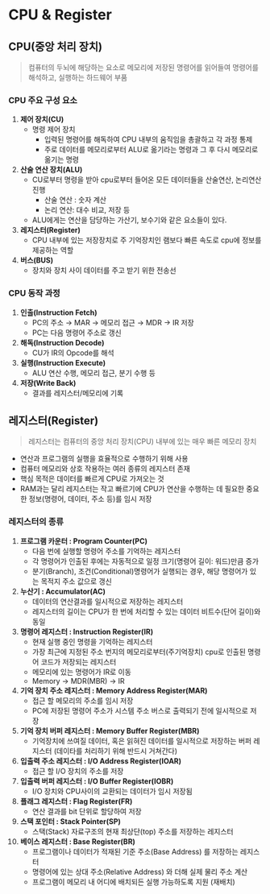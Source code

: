 # CPU & Register

## **CPU(중앙 처리 장치)**

> 컴퓨터의 두뇌에 해당하는 요소로 메모리에 저장된 명령어를 읽어들여 명령어를 해석하고, 실행하는 하드웨어 부품
> 

### CPU 주요 구성 요소

1. **제어 장치(CU)**
    - 명령 제어 장치
        - 입력된 명령어를 해독하여 CPU 내부의 움직임을 총괄하고 각 과정 통제
        - 주로 데이터를 메모리로부터 ALU로 옮기라는 명령과 그 후 다시 메모리로 옮기는 명령
2. **산술 연산 장치(ALU)**
    - CU로부터 명령을 받아 cpu로부터 들어온 모든 데이터들을 산술연산, 논리연산 진행
        - 산술 연산 : 숫자 계산
        - 논리 연산: 대수 비교, 저장 등
    - ALU에게는 연산을 담당하는 가산기, 보수기와 같은 요소들이 있다.
3. **레지스터(Register)**
    - CPU 내부에 있는 저장장치로 주 기억장치인 램보다 빠른 속도로 cpu에 정보를 제공하는 역할
4. **버스(BUS)**
    - 장치와  장치 사이 데이터를 주고 받기 위한 전송선

### CPU 동작 과정

1. **인출(Instruction Fetch)**
    - PC의 주소 → MAR → 메모리 접근 → MDR → IR 저장
    - PC는 다음 명령어 주소로 갱신
2. **해독(Instruction Decode)**
    - CU가 IR의 Opcode를 해석
3. **실행(Instruction Execute)**
    - ALU 연산 수행, 메모리 접근, 분기 수행 등
4. **저장(Write Back)**
    - 결과를 레지스터/메모리에 기록

## 레지스터(Register)

> 레지스터는 컴퓨터의 중앙 처리 장치(CPU) 내부에 있는 매우 빠른 메모리 장치
> 
- 연산과 프로그램의 실행을 효율적으로 수행하기 위해 사용
- 컴퓨터 메모리와 상호 작용하는 여러 종류의 레지스터 존재
- 핵심 목적은 데이터를 빠르게 CPU로 가져오는 것
- RAM과는 달리 레지스터는 작고 빠르기에 CPU가 연산을 수행하는 데 필요한 중요한 정보(명령어, 데이터, 주소 등)를 임시 저장

### 레지스터의 종류

1. **프로그램 카운터 : Program Counter(PC)**
    - 다음 번에 실행할 명령어 주소를 기억하는 레지스터
    - 각 명령어가 인출된 후에는 자동적으로 일정 크기(명령어 길이: 워드)만큼 증가
    - 분기(Branch), 조건(Conditional)명령어가 실행되는 경우, 해당 명령어가 있는 목적지 주소 값으로 갱신
2. **누산기 : Accumulator(AC)**
    - 데이터의 연산결과를 일시적으로 저장하는 레지스터
    - 레지스터의 길이는 CPU가 한 번에 처리할 수 있는 데이터 비트수(단어 길이)와 동일
3. **명령어 레지스터 : Instruction Register(IR)**
    - 현재 실행 중인 명령을 기억하는 레지스터
    - 가장 최근에 지정된 주소 번지의 메모리로부터(주기억장치) cpu로 인출된 명령어 코드가 저장되는 레지스터
    - 메모리에 있는 명령어가 IR로 이동
    - Memory → MDR(MBR) → IR
4. **기억 장치 주소 레지스터 : Memory Address Register(MAR)**
    - 접근 할 메모리의 주소를 임시 저장
    - PC에 저장된 명령어 주소가 시스템 주소 버스로 출력되기 전에 일시적으로 저장
5. **기억 장치 버퍼 레지스터 : Memory Buffer Register(MBR)**
    - 기억장치에 쓰여질 데이터, 혹은 읽혀진 데이터를 일시적으로 저장하는 버퍼 레지스터 
    (데이타를 처리하기 위해 반드시 거쳐간다)
6. **입출력 주소 레지스터 : I/O Address Register(IOAR)**
    - 접근 할 I/O 장치의 주소를 저장
7. **입출력 버퍼 레지스터 : I/O Buffer Register(IOBR)**
    - I/O 장치와 CPU사이의 교환되는 데이터가 임시 저장됨
8. **플래그 레지스터 : Flag Register(FR)**
    - 연산 결과를 bit 단위로 할당하여 저장
9. **스택 포인터 : Stack Pointer(SP)**
    - 스택(Stack) 자료구조의 현재 최상단(top) 주소를 저장하는 레지스터
10. **베이스 레지스터 : Base Register(BR)**
    - 프로그램이나 데이터가 적재된 기준 주소(Base Address) 를 저장하는 레지스터
    - 명령어에 있는 상대 주소(Relative Address) 와 더해 실제 물리 주소 계산
    - 프로그램이 메모리 내 어디에 배치되든 실행 가능하도록 지원 (재배치)